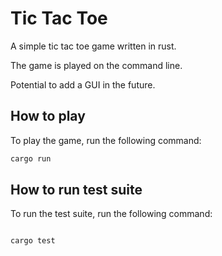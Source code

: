 <!-- Simple rust tic tac toe game -->

# Tic Tac Toe

A simple tic tac toe game written in rust.

The game is played on the command line.

Potential to add a GUI in the future.

## How to play

To play the game, run the following command:

```bash
cargo run
```

## How to run test suite

To run the test suite, run the following command:

```bash

cargo test

```
